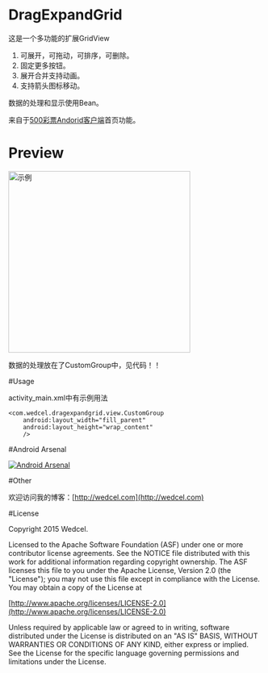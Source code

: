 # DragExpandGrid

这是一个多功能的扩展GridView

1. 可展开，可拖动，可排序，可删除。
2. 固定更多按钮。
3. 展开合并支持动画。
4. 支持箭头图标移动。


数据的处理和显示使用Bean。


来自于[500彩票Andorid客户端](http://500.com )首页功能。



# Preview

<img src="device-2015-08-26-180601.gif" alt="示例" width="360px" />


数据的处理放在了CustomGroup中，见代码！！

#Usage

activity_main.xml中有示例用法

    <com.wedcel.dragexpandgrid.view.CustomGroup
        android:layout_width="fill_parent"
        android:layout_height="wrap_content"
        />

#Android Arsenal

[![Android Arsenal](https://img.shields.io/badge/Android%20Arsenal-DragExpandGrid-green.svg?style=flat)](https://android-arsenal.com/details/1/2396)

#Other

欢迎访问我的博客：[http://wedcel.com](http://wedcel.com)



#License

Copyright 2015  Wedcel.

Licensed to the Apache Software Foundation (ASF) under one or more contributor license agreements. See the NOTICE file distributed with this work for additional information regarding copyright ownership. The ASF licenses this file to you under the Apache License, Version 2.0 (the "License"); you may not use this file except in compliance with the License. You may obtain a copy of the License at

[http://www.apache.org/licenses/LICENSE-2.0](http://www.apache.org/licenses/LICENSE-2.0)

Unless required by applicable law or agreed to in writing, software distributed under the License is distributed on an "AS IS" BASIS, WITHOUT WARRANTIES OR CONDITIONS OF ANY KIND, either express or implied. See the License for the specific language governing permissions and limitations under the License.